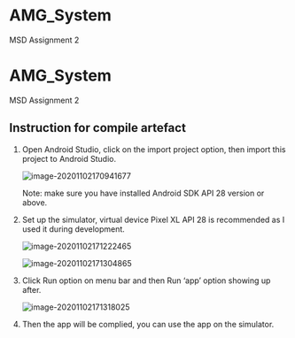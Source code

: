 # AMG_System
MSD Assignment 2 

# AMG_System
MSD Assignment 2 

## Instruction for compile artefact

1. Open Android Studio, click on the import project option, then import this project to Android Studio.

   ![image-20201102170941677](./screenshots/image-20201102170941677.png)

   Note: make sure you have installed Android SDK API 28 version or above.

2. Set up the simulator, virtual device Pixel XL API 28 is recommended as I used it during development.

   ![image-20201102171222465](./screenshots/image-20201102171222465.png)

   ![image-20201102171304865](./screenshots/image-20201102171304865.png)

3. Click Run option on menu bar and then Run ‘app’ option showing up after.

   ![image-20201102171318025](./screenshots/image-20201102171318025.png)

4. Then the app will be complied, you can use the app on the simulator.

